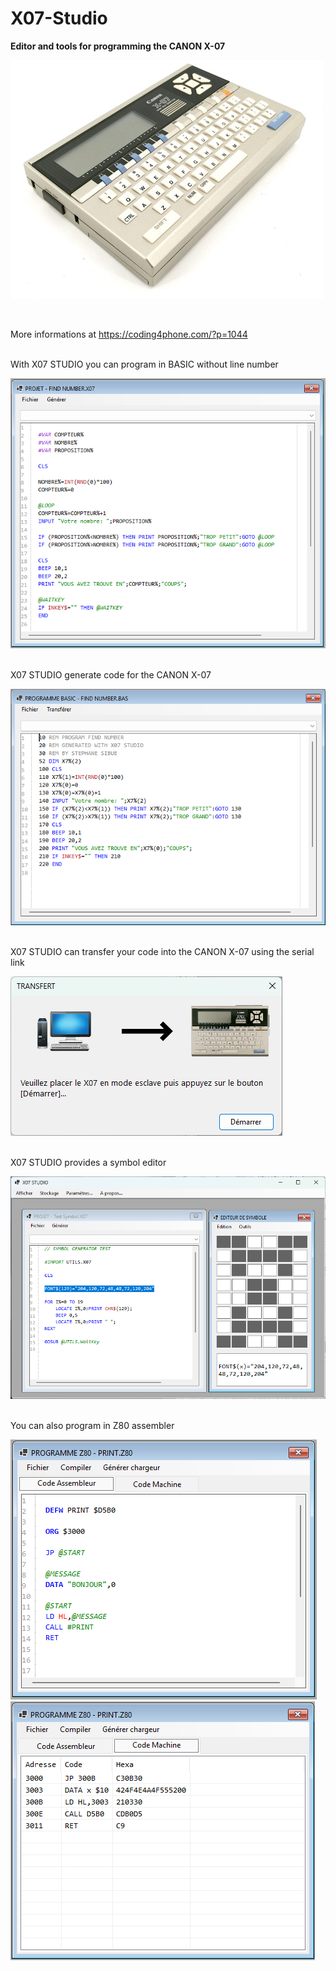 # X07-Studio

**Editor and tools for programming the CANON X-07** <br />

![Alt text](./Images/x07_img30.jpg?raw=true "CANON X-07") <br />

<br />

More informations at https://coding4phone.com/?p=1044

<br />
With X07 STUDIO you can program in BASIC without line number <br />

![Alt text](./Images/x07_img24.jpg?raw=true "With X07 STUDIO you can program in BASIC without line number")

<br />
X07 STUDIO generate code for the CANON X-07 <br />

![Alt text](./Images/x07_img25.jpg?raw=true "X07 STUDIO generate code for the CANON X-07")

<br />
X07 STUDIO can transfer your code into the CANON X-07 using the serial link <br />

![Alt text](./Images/x07_img26.jpg?raw=true "X07 STUDIO can transfer your code into the CANON X-07 using the serial link")

<br />
X07 STUDIO provides a symbol editor <br />

![Alt text](./Images/x07_img34.jpg?raw=true "X07 STUDIO can transfer your code into the CANON X-07 using the serial link")

<br />
You can also program in Z80 assembler <br />

![Alt text](./Images/x07_img31.jpg?raw=true "You can also program in Z80 assembler")
![Alt text](./Images/x07_img32.jpg?raw=true "You can also program in Z80 assembler")
